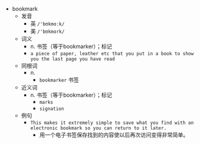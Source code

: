 - bookmark
  - 发音
    - 英 `/'bʊkmɑːk/`
    - 美 `/'bʊkmɑrk/`
  - 词义
    - n. 书签（等于bookmarker）；标记
    - `a piece of paper, leather etc that you put in a book to show you the last page you have read`
  - 同根词
    - n.
      - `bookmarker` 书签
  - 近义词
    - n. 书签（等于bookmarker）；标记
      - `marks`
      - `signation`
  - 例句
    - `This makes it extremely simple to save what you find with an electronic bookmark so you can return to it later.`
      - 用一个电子书签保存找到的内容使以后再次访问变得非常简单。

